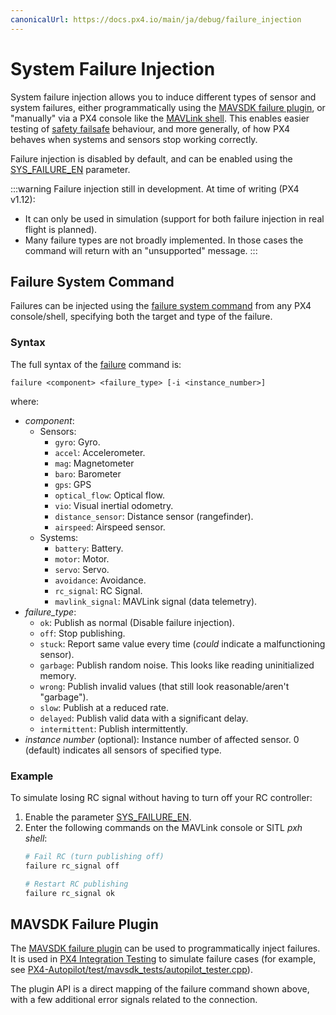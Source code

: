 ```yaml
---
canonicalUrl: https://docs.px4.io/main/ja/debug/failure_injection
---
```


# System Failure Injection

System failure injection allows you to induce different types of sensor and system failures, either programmatically using the [MAVSDK failure plugin](https://mavsdk.mavlink.io/main/en/cpp/api_reference/classmavsdk_1_1_failure.html), or "manually" via a PX4 console like the [MAVLink shell](../debug/mavlink_shell.md#mavlink-shell). This enables easier testing of [safety failsafe](../config/safety.md#safety-configuration-failsafes) behaviour, and more generally, of how PX4 behaves when systems and sensors stop working correctly.

Failure injection is disabled by default, and can be enabled using the [SYS_FAILURE_EN](../advanced_config/parameter_reference.md#SYS_FAILURE_EN) parameter.

:::warning
Failure injection still in development. At time of writing (PX4 v1.12):
- It can only be used in simulation (support for both failure injection in real flight is planned).
- Many failure types are not broadly implemented. In those cases the command will return with an "unsupported" message.
:::





## Failure System Command

Failures can be injected using the [failure system command](../modules/modules_command.md#failure) from any PX4 console/shell, specifying both the target and type of the failure.

### Syntax

The full syntax of the [failure](../modules/modules_command.md#failure) command is:
```
failure <component> <failure_type> [-i <instance_number>]
```
where:
- _component_:
  - Sensors:
    - `gyro`: Gyro.
    - `accel`: Accelerometer.
    - `mag`: Magnetometer
    - `baro`: Barometer
    - `gps`: GPS
    - `optical_flow`: Optical flow.
    - `vio`: Visual inertial odometry.
    - `distance_sensor`: Distance sensor (rangefinder).
    - `airspeed`: Airspeed sensor.
  - Systems:
    - `battery`: Battery.
    - `motor`: Motor.
    - `servo`: Servo.
    - `avoidance`: Avoidance.
    - `rc_signal`: RC Signal.
    - `mavlink_signal`: MAVLink signal (data telemetry).
- _failure_type_:
  - `ok`: Publish as normal (Disable failure injection).
  - `off`: Stop publishing.
  - `stuck`: Report same value every time (_could_ indicate a malfunctioning sensor).
  - `garbage`: Publish random noise. This looks like reading uninitialized memory.
  - `wrong`: Publish invalid values (that still look reasonable/aren't "garbage").
  - `slow`: Publish at a reduced rate.
  - `delayed`: Publish valid data with a significant delay.
  - `intermittent`: Publish intermittently.
- _instance number_ (optional): Instance number of affected sensor. 0 (default) indicates all sensors of specified type.


### Example

To simulate losing RC signal without having to turn off your RC controller:

1. Enable the parameter [SYS_FAILURE_EN](../advanced_config/parameter_reference.md#SYS_FAILURE_EN).
1. Enter the following commands on the MAVLink console or SITL *pxh shell*:
   ```bash
   # Fail RC (turn publishing off)
   failure rc_signal off

   # Restart RC publishing
   failure rc_signal ok
   ```

## MAVSDK Failure Plugin

The [MAVSDK failure plugin](https://mavsdk.mavlink.io/main/en/cpp/api_reference/classmavsdk_1_1_failure.html) can be used to programmatically inject failures. It is used in [PX4 Integration Testing](../test_and_ci/integration_testing_mavsdk.md) to simulate failure cases (for example, see [PX4-Autopilot/test/mavsdk_tests/autopilot_tester.cpp](https://github.com/PX4/PX4-Autopilot/blob/release/1.13/test/mavsdk_tests/autopilot_tester.cpp)).

The plugin API is a direct mapping of the failure command shown above, with a few additional error signals related to the connection.
